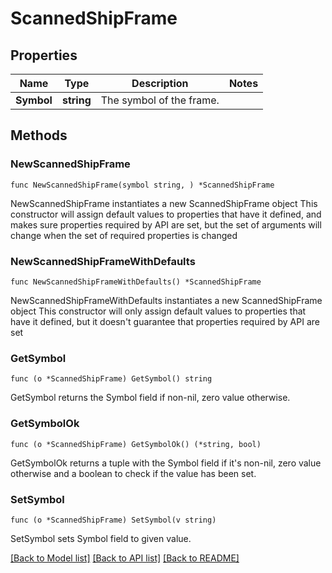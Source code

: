 # ScannedShipFrame

## Properties

Name | Type | Description | Notes
------------ | ------------- | ------------- | -------------
**Symbol** | **string** | The symbol of the frame. | 

## Methods

### NewScannedShipFrame

`func NewScannedShipFrame(symbol string, ) *ScannedShipFrame`

NewScannedShipFrame instantiates a new ScannedShipFrame object
This constructor will assign default values to properties that have it defined,
and makes sure properties required by API are set, but the set of arguments
will change when the set of required properties is changed

### NewScannedShipFrameWithDefaults

`func NewScannedShipFrameWithDefaults() *ScannedShipFrame`

NewScannedShipFrameWithDefaults instantiates a new ScannedShipFrame object
This constructor will only assign default values to properties that have it defined,
but it doesn't guarantee that properties required by API are set

### GetSymbol

`func (o *ScannedShipFrame) GetSymbol() string`

GetSymbol returns the Symbol field if non-nil, zero value otherwise.

### GetSymbolOk

`func (o *ScannedShipFrame) GetSymbolOk() (*string, bool)`

GetSymbolOk returns a tuple with the Symbol field if it's non-nil, zero value otherwise
and a boolean to check if the value has been set.

### SetSymbol

`func (o *ScannedShipFrame) SetSymbol(v string)`

SetSymbol sets Symbol field to given value.



[[Back to Model list]](../README.md#documentation-for-models) [[Back to API list]](../README.md#documentation-for-api-endpoints) [[Back to README]](../README.md)


